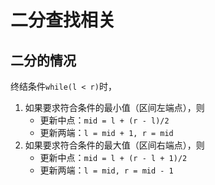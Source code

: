 # 二分查找相关

## 二分的情况
终结条件`while(l < r)`时，
1. 如果要求符合条件的最小值（区间左端点），则
    * 更新中点：`mid = l + (r - l)/2`
    * 更新两端：`l = mid + 1, r = mid`
2. 如果要求符合条件的最大值（区间右端点），则
    * 更新中点：`mid = l + (r - l + 1)/2`
    * 更新两端：`l = mid, r = mid - 1`
